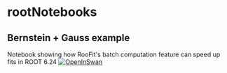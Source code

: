 # rootNotebooks

## Bernstein + Gauss example
Notebook showing how RooFit's batch computation feature can speed up fits in ROOT 6.24 [![OpenInSwan](https://swanserver.web.cern.ch/swanserver/images/badge_swan_white_150.png)](https://cern.ch/swanserver/cgi-bin/go/?projurl=https://github.com/hageboeck/rootNotebooks.git)
